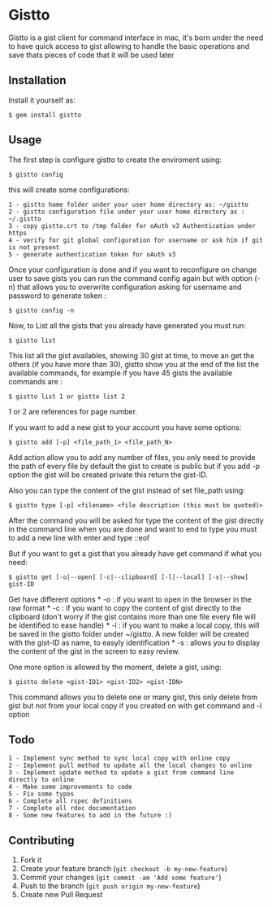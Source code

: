 # Gistto

Gistto is a gist client for command interface in mac, it's born under the need to have quick access to gist
allowing to handle the basic operations and save thats pieces of code that it will be used later

## Installation

Install it yourself as:

    $ gem install gistto

## Usage

The first step is configure gistto to create the enviroment using:

	$ gistto config

this will create some configurations:

	1 - gistto home folder under your user home directory as: ~/gistto
	2 - gistto configuration file under your user home directory as : ~/.gistto
	3 - copy gistto.crt to /tmp folder for oAuth v3 Authentication under https
	4 - verify for git global configuration for username or ask him if git is not present
	5 - generate authentication token for oAuth v3 

Once your configuration is done and if you want to reconfigure on change user to save gists 
you can run the command config again but with option (-n) that allows you to overwrite configuration 
asking for username and password to generate token :

	$ gistto config -n

Now, to List all the gists that you already have generated you must run:

	$ gistto list

This list all the gist availables, showing 30 gist at time, to move an get the others (if you have more than 30),
gistto show you at the end of the list the available commands, for example if you have 45 gists 
the available commands are :

	$ gistto list 1 or gistto list 2

1 or 2 are references for page number.


If you want to add a new gist to your account you have some options:

	$ gistto add [-p] <file_path_1> <file_path_N>

Add action allow you to add any number of files, you only need to provide the path of every file
by default the gist to create is public but if you add -p option the gist will be created private
this return the gist-ID.

Also you can type the content of the gist instead of set file_path using:

	$ gistto type [-p] <filename> <file description (this must be quoted)>

After the command you will be asked for type the content of the gist directly in the command line when 
you are done and want to end to type you must to add a new line with enter and type ::eof

But if you want to get a gist that you already have get command if what you need:

	$ gistto get [-o|--open] [-c|--clipboard] [-l|--local] [-s|--show] gist-ID

Get have different options 
	* -o : if you want to open in the browser in the raw format
	* -c : if you want to copy the content of gist directly to the clipboard (don't worry if the gist contains
more than one file every file will be identified to ease handle)
	* -l : if you want to make a local copy, this will be saved in the gistto folder under ~/gistto. A new folder
will be created with the gist-ID as name, to easyly identification
	* -s : allows you to display the content of the gist in the screen to easy review.


One more option is allowed by the moment, delete a gist, using:

	$ gistto delete <gist-ID1> <gist-ID2> <gist-IDN>

This command allows you to delete one or many gist, this only delete from gist but not from your local copy if 
you created on with get command and -l option


## Todo

	1 - Implement sync method to sync local copy with online copy
	2 - Implement pull method to update all the local changes to online
	3 - Implement update method to update a gist from command line directly to online
	4 - Make some improvements to code 
	5 - Fix some typos 
	6 - Complete all rspec definitions 
	7 - Complete all rdoc documentation
	8 - Some new features to add in the future :)


## Contributing

1. Fork it
2. Create your feature branch (`git checkout -b my-new-feature`)
3. Commit your changes (`git commit -am 'Add some feature'`)
4. Push to the branch (`git push origin my-new-feature`)
5. Create new Pull Request
